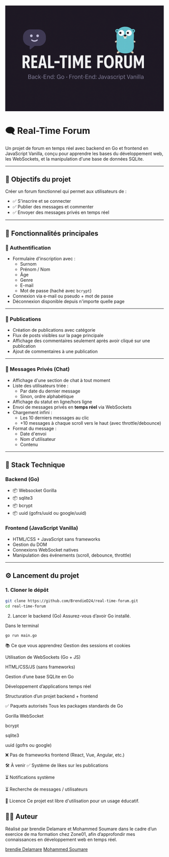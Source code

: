 ![Real-Time Forum Banner](image.png)

# 🗨️ Real-Time Forum

Un projet de forum en temps réel avec backend en Go et frontend en JavaScript Vanilla, conçu pour apprendre les bases du développement web, les WebSockets, et la manipulation d'une base de données SQLite.

---

## 🚀 Objectifs du projet

Créer un forum fonctionnel qui permet aux utilisateurs de :

- ✅ S'inscrire et se connecter
- ✅ Publier des messages et commenter
- ✅ Envoyer des messages privés en temps réel

---

## 🧩 Fonctionnalités principales

### 🔐 Authentification

- Formulaire d'inscription avec :
  - Surnom
  - Prénom / Nom
  - Âge
  - Genre
  - E-mail
  - Mot de passe (haché avec `bcrypt`)
- Connexion via e-mail ou pseudo + mot de passe
- Déconnexion disponible depuis n'importe quelle page

---

### 📝 Publications

- Création de publications avec catégorie
- Flux de posts visibles sur la page principale
- Affichage des commentaires seulement après avoir cliqué sur une publication
- Ajout de commentaires à une publication

---

### 💬 Messages Privés (Chat)

- Affichage d'une section de chat à tout moment
- Liste des utilisateurs triée :
  - Par date du dernier message
  - Sinon, ordre alphabétique
- Affichage du statut en ligne/hors ligne
- Envoi de messages privés en **temps réel** via WebSockets
- Chargement infini :
  - Les 10 derniers messages au clic
  - +10 messages à chaque scroll vers le haut (avec throttle/debounce)
- Format du message :
  - Date d'envoi
  - Nom d'utilisateur
  - Contenu

---

## 🧱 Stack Technique

### Backend (Go)

- 📦 Websocket Gorilla
- 📦 sqlite3
- 📦 bcrypt
- 📦 uuid (gofrs/uuid ou google/uuid)

### Frontend (JavaScript Vanilla)

- HTML/CSS + JavaScript sans frameworks
- Gestion du DOM
- Connexions WebSocket natives
- Manipulation des événements (scroll, debounce, throttle)

---

## ⚙️ Lancement du projet

### 1. Cloner le dépôt

```bash
git clone https://github.com/BrendieD24/real-time-forum.git
cd real-time-forum
```
2. Lancer le backend (Go)
Assurez-vous d’avoir Go installé.

Dans le terminal

```bash
go run main.go
```

📚 Ce que vous apprendrez
Gestion des sessions et cookies

Utilisation de WebSockets (Go + JS)

HTML/CSS/JS (sans frameworks)

Gestion d’une base SQLite en Go

Développement d’applications temps réel

Structuration d’un projet backend + frontend

✅ Paquets autorisés
Tous les packages standards de Go

Gorilla WebSocket

bcrypt

sqlite3

uuid (gofrs ou google)

❌ Pas de frameworks frontend (React, Vue, Angular, etc.)

🛠️ À venir
✅ Système de likes sur les publications

⏳ Notifications système

⏳ Recherche de messages / utilisateurs

📄 Licence
Ce projet est libre d'utilisation pour un usage éducatif.

## 👨‍💻 Auteur

Réalisé par brendie Delamare et Mohammed Soumare dans le cadre d’un exercice de ma formation chez Zone01, afin d’approfondir mes connaissances en développement web en temps réel.

[brendie Delamare](https://github.com/BrendieD24)
[Mohammed Soumare](https://github.com/Salinkcha)

